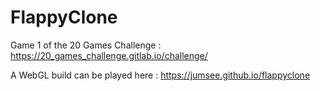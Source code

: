 # FlappyClone

Game 1 of the 20 Games Challenge : https://20_games_challenge.gitlab.io/challenge/

A WebGL build can be played here : https://jumsee.github.io/flappyclone
